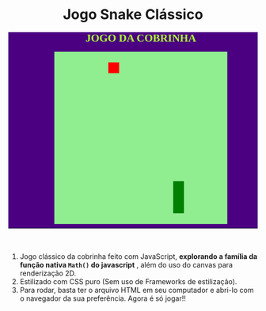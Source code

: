 <h1 align='center'>Jogo Snake Clássico</h1>

<p align='center'>
<img src='media/snakejogo.gif'/>
</p>
</br>


1.  Jogo clássico da cobrinha feito com JavaScript, **explorando a família da função nativa ```Math()``` do javascript** , além do uso do canvas para renderização 2D. 
2.  Estilizado com CSS puro (Sem uso de Frameworks de estilização). 
3.  Para rodar, basta ter o arquivo HTML em seu computador e abri-lo com o navegador da sua preferência. Agora é só jogar!!


